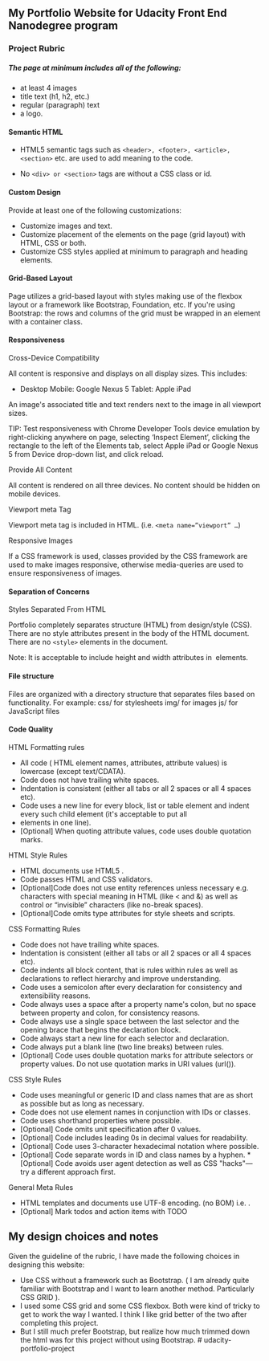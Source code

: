 ## My Portfolio Website for Udacity Front End Nanodegree program  
 
### Project Rubric 
 
##### The page at minimum includes all of the following:
 * at least 4 images
 * title text (h1, h2, etc.)
 * regular (paragraph) text
 * a logo.
 
#### Semantic HTML

* HTML5 semantic tags such as `<header>, <footer>, <article>, <section>` etc. are used to add meaning to the code.

* No `<div> or <section>` tags are without a CSS class or id.



#### Custom Design

Provide at least one of the following customizations:

* Customize images and text.
* Customize placement of the elements on the page (grid layout) with HTML, CSS or both.
* Customize CSS styles applied at minimum to paragraph and heading elements.

#### Grid-Based Layout
	

Page utilizes a grid-based layout with styles making use of the flexbox layout or a framework like Bootstrap, Foundation, etc.
If you're using Bootstrap: the rows and columns of the grid must be wrapped in an element with a container class.

#### Responsiveness

Cross-Device Compatibility

All content is responsive and displays on all display sizes. This includes:

* Desktop
    Mobile: Google Nexus 5
    Tablet: Apple iPad

An image's associated title and text renders next to the image in all viewport sizes.

TIP: Test responsiveness with Chrome Developer Tools device emulation by right-clicking anywhere on page, selecting ‘Inspect Element’, clicking the rectangle to the left of the Elements tab, select Apple iPad or Google Nexus 5 from Device drop-down list, and click reload.

Provide All Content
	

All content is rendered on all three devices. No content should be hidden on mobile devices.

Viewport meta Tag
	

Viewport meta tag is included in HTML. (i.e. `<meta name=”viewport” …`)

Responsive Images

If a CSS framework is used, classes provided by the CSS framework are used to make images responsive, otherwise media-queries are used to ensure responsiveness of images.

#### Separation of Concerns

Styles Separated From HTML

Portfolio completely separates structure (HTML) from design/style (CSS). There are no style attributes present in the body of the HTML document. 
There are no `<style>` elements in the document.

Note: It is acceptable to include height and width attributes in <img> elements.

#### File structure
	

Files are organized with a directory structure that separates files based on functionality. For example:
css/ for stylesheets
img/ for images
js/ for JavaScript files

#### Code Quality


HTML Formatting rules
	

* All code ( HTML element names, attributes, attribute values) is lowercase (except text/CDATA).
* Code does not have trailing white spaces.
* Indentation is consistent (either all tabs or all 2 spaces or all 4 spaces etc).
* Code uses a new line for every block, list or table element and indent every such child element (it's acceptable to put all <li> elements in one line).
* [Optional] When quoting attribute values, code uses double quotation marks.
    
HTML Style Rules
	

* HTML documents use HTML5 <!doctype html>.
* Code passes HTML and CSS validators.
* [Optional]Code does not use entity references unless necessary e.g. characters with special meaning in HTML (like < and &) as well as control or “invisible” characters (like no-break spaces).
* [Optional]Code omits type attributes for style sheets and scripts.

CSS Formatting Rules
	

* Code does not have trailing white spaces.
* Indentation is consistent (either all tabs or all 2 spaces or all 4 spaces etc).
* Code indents all block content, that is rules within rules as well as declarations to reflect hierarchy and improve understanding.
* Code uses a semicolon after every declaration for consistency and extensibility reasons.
* Code always uses a space after a property name's colon, but no space between property and colon, for consistency reasons.
* Code always use a single space between the last selector and the opening brace that begins the declaration block.
* Code always start a new line for each selector and declaration.
* Code always put a blank line (two line breaks) between rules.
* [Optional] Code uses double quotation marks for attribute selectors or property values. Do not use quotation marks in URI values (url()).

CSS Style Rules
	

* Code uses meaningful or generic ID and class names that are as short as possible but as long as necessary.
* Code does not use element names in conjunction with IDs or classes.
* Code uses shorthand properties where possible.
* [Optional] Code omits unit specification after 0 values.
* [Optional] Code includes leading 0s in decimal values for readability.
* [Optional] Code uses 3-character hexadecimal notation where possible.
* [Optional] Code separate words in ID and class names by a hyphen.
*[Optional] Code avoids user agent detection as well as CSS "hacks"—try a different approach first.

General Meta Rules
	

* HTML templates and documents use UTF-8 encoding. (no BOM) i.e. <meta charset="utf-8">.
* [Optional] Mark todos and action items with TODO

 
 
 
 ## My design choices and notes
 Given the guideline of the rubric, I have made the following choices in designing this website:
 
 * Use CSS without a framework such as Bootstrap. ( I am already quite familiar with Bootstrap and I want to learn another method. Particularly CSS GRID ).
 * I used some CSS grid and some CSS flexbox.  Both were kind of tricky to get to work the way I wanted. I think I like grid better of the two after completing this project. 
 * But I still much prefer Bootstrap, but realize how much trimmed down the html was for this project without using Bootstrap. # udacity-portfolio-project
